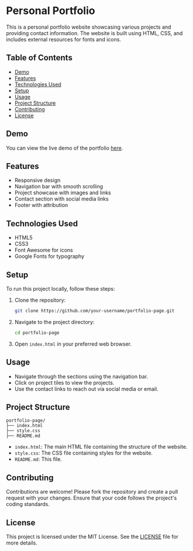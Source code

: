 # Personal Portfolio

This is a personal portfolio website showcasing various projects and providing contact information. The website is built using HTML, CSS, and includes external resources for fonts and icons.

## Table of Contents

- [Demo](#demo)
- [Features](#features)
- [Technologies Used](#technologies-used)
- [Setup](#setup)
- [Usage](#usage)
- [Project Structure](#project-structure)
- [Contributing](#contributing)
- [License](#license)

## Demo

You can view the live demo of the portfolio [here](#).

## Features

- Responsive design
- Navigation bar with smooth scrolling
- Project showcase with images and links
- Contact section with social media links
- Footer with attribution

## Technologies Used

- HTML5
- CSS3
- Font Awesome for icons
- Google Fonts for typography

## Setup

To run this project locally, follow these steps:

1. Clone the repository:
    ```bash
    git clone https://github.com/your-username/portfolio-page.git
    ```
2. Navigate to the project directory:
    ```bash
    cd portfolio-page
    ```
3. Open `index.html` in your preferred web browser.

## Usage

- Navigate through the sections using the navigation bar.
- Click on project tiles to view the projects.
- Use the contact links to reach out via social media or email.

## Project Structure

```
portfolio-page/
├── index.html
├── style.css
├── README.md
```

- `index.html`: The main HTML file containing the structure of the website.
- `style.css`: The CSS file containing styles for the website.
- `README.md`: This file.
## Contributing

Contributions are welcome! Please fork the repository and create a pull request with your changes. Ensure that your code follows the project's coding standards.

## License

This project is licensed under the MIT License. See the [LICENSE](LICENSE) file for more details.
